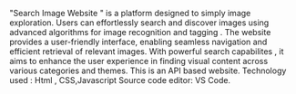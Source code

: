 "Search Image Website " is a platform designed to simply image exploration. Users can effortlessly search and discover images using advanced algorithms for image recognition and tagging . The website provides a user-friendly interface, enabling seamless navigation and efficient retrieval of relevant images. With powerful search capabilites  , it aims to enhance the user experience in finding visual content across various categories and themes. This is an API based website.
Technology used : Html , CSS,Javascript
Source code editor: VS Code.
